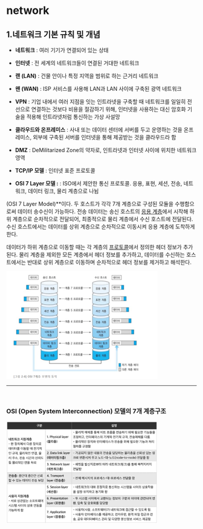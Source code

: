 # network

## 1.네트워크 기본 규칙 및 개념

- **네트워크** : 여러 기기가 연결되어 있는 상태

- **인터넷** : 전 세계의 네트워크들이 연결된 거대한 네트워크

- **랜 (LAN)** : 건물 안이나 특정 지역을 범위로 하는 근거리 네트워크

- **왠 (WAN)** : ISP 서비스를 사용해 LAN과 LAN 사이에 구축된 광역 네트워크

- **VPN** : 기업 내에서 여러 지점을 잇는 인트라넷을 구축할 때 네트워크를 일일히 전선으로 연결하는 것보다 비용을 절감하기 위해, 인터넷을 사용하는 대신 암호화 기술을 적용해 인트라넷처럼 통신하는 가상 사설망

- **클라우드와 온프레미스** : 사내 또는 데이터 센터에 서버를 두고 운영하는 것을 온프레미스, 외부에 구축된 서버를 인터넷을 통해 제공받는 것을 클라우드라 함

- **DMZ** : DeMilitarized Zone의 약자로, 인트라넷과 인터넷 사이에 위치한 네트워크 영역

- **TCP/IP 모델** : 인터넷 표준 프로토콜

- **OSI 7 Layer 모델 :** : ISO에서 제안한 통신 프로토콜. 응용, 표현, 세션, 전송, 네트워크, 데이터 링크, 물리 계층으로 나뉨

(OSI 7 Layer Model)\*\*이다. 두 호스트가 각각 7개 계층으로 구성된 모듈을 수행함으로써 데이터 송수신이 가능하다. 전송 데이터는 송신 호스트의 [응용 계층](https://terms.naver.com/entry.nhn?docId=2271944&ref=y)에서 시작해 하위 계층으로 순차적으로 전달되어, 최종적으로 물리 계층에서 수신 호스트에 전달된다. 수신 호스트에서는 데이터를 상위 계층으로 순차적으로 이동시켜 응용 계층에 도착하게 한다.

데이터가 하위 계층으로 이동할 때는 각 계층의 [프로토콜](https://terms.naver.com/entry.nhn?docId=2271799&ref=y)에서 정의한 헤더 정보가 추가된다. 물리 계층을 제외한 모든 계층에서 헤더 정보를 추가하고, 데이터를 수신하는 호스트에서는 반대로 상위 계층으로 이동하며 순차적으로 헤더 정보를 제거하고 해석한다.

<img src="../../assets/network1.png" width=400px>

<br/>

---

<br/>

### OSI (Open System Interconnection) 모델의 7개 계층구조

<img src="../../assets/network2.jpg" width=400px>
